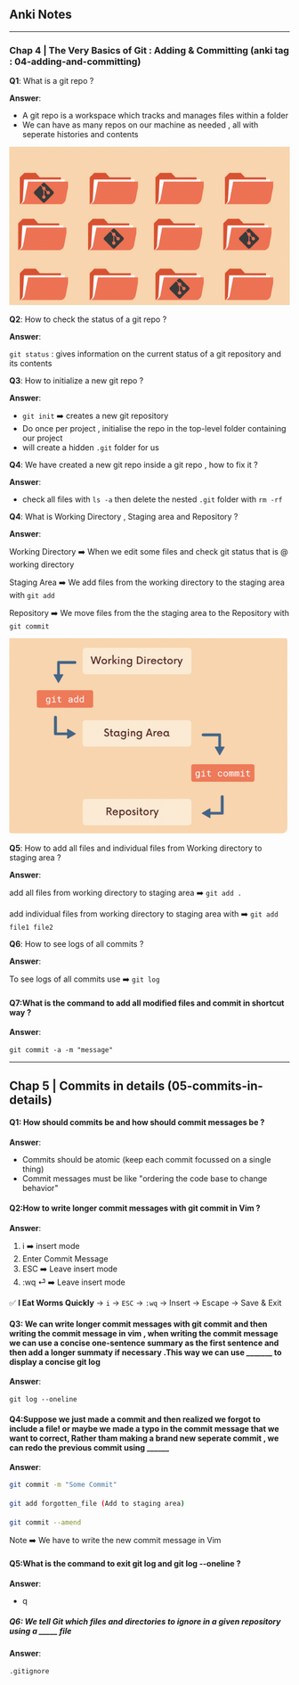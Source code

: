 ## Anki Notes 



------

### Chap 4 | The Very Basics of Git : Adding & Committing (anki tag : 04-adding-and-committing)

**Q1**: What is a git repo ? 

**Answer**:

- A git repo is a workspace which tracks and manages files within a folder
- We can have  as many repos on our machine as needed , all with seperate histories and contents 

![](../Assets/git-repo.png)

**Q2**: How to check the status of a git repo ? 

**Answer**:

`git status` : gives information on the current status of a git repository and its contents 

**Q3**: How to initialize a new git repo ? 

**Answer**:

- `git init` ➡️ creates a new git repository 
- Do once per project , initialise the repo in the top-level folder containing our project 
- will create a hidden `.git` folder for us 

**Q4**: We have created a new git repo inside a git repo , how to fix it ? 

**Answer**:

- check all files with `ls -a` then delete the nested `.git` folder with `rm -rf`

**Q4**: What is Working Directory , Staging area and Repository ? 

**Answer**:

Working Directory ➡️ When we edit some files and check git status that is @ working directory 

Staging Area ➡️ We add files from the working directory to the staging area with `git add`

Repository ➡️ We move files from the the staging area to the Repository with `git commit`

![](../Assets/committing-workflow.png) 

**Q5**: How to add all files and individual files from Working directory to staging area ? 

**Answer**:

add all files from working directory to staging area ➡️ `git add .`

add individual files from working directory to staging area with ➡️ `git add file1 file2`

**Q6**: How to see logs of all commits ? 

**Answer**:

To see logs of all commits use ➡️ `git log`

#### Q7:What is the command to add all modified files and commit in shortcut way ? 

**Answer**:

`git commit -a -m "message"`

------

## Chap 5 | Commits in details (05-commits-in-details)

#### Q1: How should commits be and how should commit messages be ? 

**Answer**:

- Commits should be atomic (keep each commit focussed on a single thing)
- Commit messages must be like "ordering the code base to change behavior"

#### Q2:How to write longer commit messages with git commit in Vim ? 

**Answer**:

1. i ➡️ insert mode 
2. Enter Commit Message 
3. ESC ➡️ Leave insert mode
4. :wq ⏎ ➡️ Leave insert mode 

✅ **I Eat Worms Quickly**
 → `i` → `ESC` → `:wq`
 → Insert → Escape → Save & Exit

#### Q3: We can write longer commit messages with git commit and then writing the commit message in vim , when writing the commit message we can use a concise one-sentence summary as the first sentence and then add a longer summaty if necessary .This way we can use _______ to display a concise git log 

**Answer**:

`git log --oneline`

#### Q4:Suppose we just made a commit and then realized we forgot to include a file! or maybe we made a typo in the commit message that we want to correct, Rather tham making a brand new seperate commit , we can redo the previous commit using ______

**Answer**:

```bash
git commit -m "Some Commit"

git add forgotten_file (Add to staging area)

git commit --amend
```

 Note ➡️ We have to write the new commit message in Vim

#### Q5:What is the command to exit git log and git log --oneline ? 

**Answer**:

- q 

##### Q6: We tell Git which files and directories to ignore in a given repository using a _____ file 

**Answer**: 

`.gitignore`
